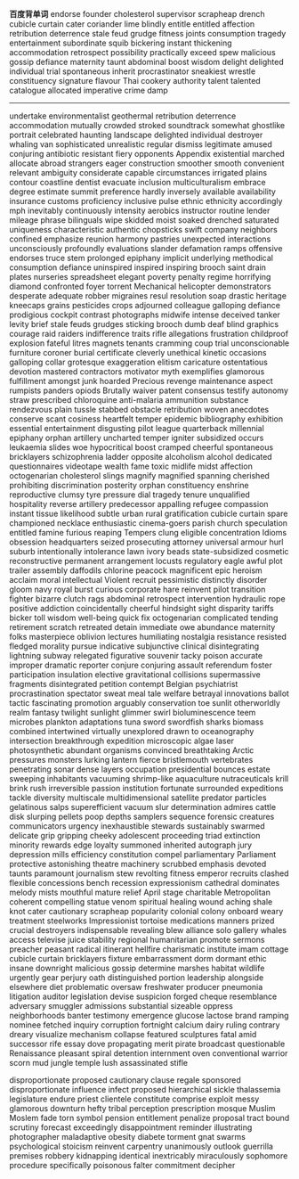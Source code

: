 **百度背单词**
endorse
founder
cholesterol
supervisor
scrapheap
drench
cubicle
curtain
cater
coriander
lime
blindly
entitle
entitled
affection
retribution
deterrence
stale
feud
grudge
fitness
joints
consumption
tragedy
entertainment
subordinate
squib
bickering
instant
thickening
accommodation
retrospect
possibility
practically
exceed
spew
malicious
gossip
defiance
maternity
taunt
abdominal
boost
wisdom
delight
delighted
individual
trial
spontaneous
inherit
procrastinator
sneakiest
wrestle
constituency
signature
flavour
Thai
cookery
authority
talent
talented
catalogue
allocated
imperative
crime
damp

-----
undertake
environmentalist
geothermal
retribution
deterrence
accommodation
mutually
crowded
stroked
soundtrack
somewhat
ghostlike
portrait
celebrated
haunting
landscape
delighted
individual
destroyer
whaling
van
sophisticated
unrealistic
regular
dismiss
legitimate
amused
conjuring
antibiotic
resistant
fiery
opponents
Appendix
existential
marched
allocate
abroad
strangers
eager
construction
smoother
smooth
convenient
relevant
ambiguity
considerate
capable
circumstances
irrigated
plains
contour
coastline
dentist
evacuate
inclusion
multiculturalism
embrace
degree
estimate
summit
preference
hardly
inversely
available
availability
insurance
customs
proficiency
inclusive
pulse
ethnic
ethnicity
accordingly
mph
inevitably
continuously
intensity
aerobics
instructor
routine
lender
mileage
phrase
bilinguals
wipe
skidded
moist
soaked
drenched
saturated
uniqueness
characteristic
authentic
chopsticks
swift
company
neighbors
confined
emphasize
reunion
harmony
pastries
unexpected
interactions
unconsciously
profoundly
evaluations
slander
defamation
ramps
offensive
endorses
truce
stem
prolonged
epiphany
implicit
underlying
methodical
consumption
defiance
uninspired
inspired
inspiring
brooch
saint
drain
plates
nurseries
spreadsheet
elegant
poverty
penalty
regime
horrifying
diamond
confronted
foyer
torrent
Mechanical
helicopter
demonstrators
desperate
adequate
robber
migraines
resul
resolution
soap
drastic
heritage
kneecaps
grains
pesticides
crops
adjourned
colleague
galloping
defiance
prodigious
cockpit
contrast
photographs
midwife
intense
deceived
tanker
levity
brief
stale
feuds
grudges
sticking
brooch
dumb
deaf
blind
graphics
courage
raid
raiders
indifference
traits
rifle
allegations
frustration
childproof
explosion
fateful
litres
magnets
tenants
cramming
coup
trial
unconscionable
furniture
coroner
burial
certificate
cleverly
unethical
kinetic
occasions
galloping
collar
grotesque
exaggeration
elitism
caricature
ostentatious
devotion
mastered
contractors
motivator
myth
exemplifies
glamorous
fulfillment
amongst
junk
hoarded
Precious
revenge
maintenance
aspect
rumpists
panders
opiods
Brutally
waiver
patent 
consensus
testify
autonomy
straw
prescribed
chloroquine
anti-malaria
ammunition
substance
rendezvous
plain
tussle
stabbed
obstacle
retribution
woven
anecdotes
conserve
scant
cosiness
heartfelt
temper
epidemic
bibliography
exhibition
essential
entertainment
disgusting
pilot
league
quarterback
millennial
epiphany
orphan
artillery
uncharted
temper
igniter
subsidized
occurs
leukaemia
slides
woe
hypocritical
boost
cramped
cheerful
spontaneous
bricklayers
schizophrenia
ladder
opposite
alcoholism
alcohol
dedicated
questionnaires
videotape
wealth
fame
toxic
midlife
midst
affection
octogenarian
cholesterol
slings
magnify
magnified
spanning
cherished
prohibiting
discrimination
posterity
orphan
constituency
enshrine
reproductive
clumsy
tyre
pressure
dial
tragedy
tenure
unqualified
hospitality
reverse
artillery
predecessor
appalling
refugee
compassion
instant
tissue
likelihood
subtle
urban
rural
gratification
cubicle
curtain
spare
championed
necklace
enthusiastic
cinema-goers
parish
church
speculation
entitled
famine
furious
reaping
Tempers
clung
eligible
concentration
Idioms
obsession
headquarters
seized
prosecuting
attorney
universal
armour
hurl
suburb
intentionally
intolerance
lawn
ivory
beads
state-subsidized
cosmetic
reconstructive
permanent
arrangement
locusts
regulatory
eagle
awful
plot
trailer
assembly
daffodils
chlorine
peacock
magnificent
epic
heroism
acclaim
moral
intellectual
Violent
recruit
pessimistic
distinctly
disorder
gloom
navy
royal
burst
curious
corporate
hare
reinvent
pilot
transition
fighter
bizarre
clutch
rags
abdominal
retrospect
intervention
hydraulic
rope
positive
addiction
coincidentally
cheerful
hindsight
sight
disparity
tariffs
bicker
toll
wisdom
well-being
quick fix
octogenarian
complicated
tending
retirement
scratch
retreated
detain
immediate
owe
abundance
maternity
folks
masterpiece
oblivion
lectures
humiliating
nostalgia
resistance
resisted
fledged
morality
pursue
indicative
subjunctive
clinical
disintegrating
lightning
subway
relegated
figurative
souvenir
tacky
poison
accurate
improper
dramatic
reporter
conjure
conjuring
assault
referendum
foster
participation
insulation
elective
gravitational
collisions
supermassive
fragments
disintegrated
petition
contempt
Belgian
psychiatrist
procrastination
spectator
sweat
meal
tale
welfare
betrayal
innovations
ballot
tactic
fascinating
promotion
arguably
conservation
toe
sunlit
otherworldly
realm
fantasy
twilight
sunlight
glimmer
swirl
bioluminescence
teem
microbes
plankton
adaptations
tuna
sword
swordfish
sharks
biomass
combined
intertwined
virtually
unexplored
drawn to
oceanography
intersection
breakthrough
expedition
microscopic
algae
laser
photosynthetic
abundant
organisms
convinced
breathtaking
Arctic
pressures
monsters
lurking
lantern
fierce
bristlemouth
vertebrates
penetrating
sonar
dense
layers
occupation
presidential
bounces
estate
sweeping
inhabitants
vacuuming
shrimp-like
aquaculture
nutraceuticals
krill
brink
rush
irreversible
passion
institution
fortunate
surrounded
expeditions
tackle
diversity
multiscale
multidimensional
satellite
predator
particles
gelatinous
salps
superefficient
vacuum
slur
determination
admires
cattle
disk
slurping
pellets
poop
depths
samplers
sequence
forensic
creatures
communicators
urgency
inexhaustible
stewards
sustainably
swarmed
delicate
grip
gripping
cheeky
adolescent
proceeding
triad
extinction
minority
rewards
edge
loyalty
summoned
inherited
autograph
jury
depression
mills
efficiency
constitution
compel
parliamentary
Parliament
protective
astonishing
theatre
machinery
scrubbed
emphasis
devoted
taunts
paramount
journalism
stew
revolting
fitness
emperor
recruits
clashed
flexible
concessions
bench
recession
expressionism
cathedral
dominates
melody
mists
mouthful
mature
relief
April
stage
charitable
Metropolitan
coherent
compelling
statue
venom
spiritual
healing
wound
aching
shale
knot
cater
cautionary
scrapheap
popularity
colonial
colony
onboard
weary
treatment
steelworks
Impressionist
tortoise
medications
manners
prized
crucial
destroyers
indispensable
revealing
blew
alliance
solo
gallery
whales
access
televise
juice
stability
regional
humanitarian
promote
sermons
preacher
peasant
radical
itinerant
hellfire
charismatic
institute
imam
cottage
cubicle
curtain
bricklayers
fixture
embarrassment
dorm
dormant
ethic
insane
downright
malicious
gossip
determine
marshes
habitat
wildlife
urgently
gear
perjury
oath
distinguished
portion
leadership
alongside
elsewhere
diet
problematic
oversaw
freshwater
producer
pneumonia
litigation
auditor
legislation
devise
suspicion
forged
cheque
resemblance
adversary
smuggler
admissions
substantial
sizeable
oppress
neighborhoods
banter
testimony
emergence
glucose
lactose
brand
ramping
nominee
fetched
inquiry
corruption
fortnight
calcium
dairy
ruling
contrary
dreary
visualize
mechanism
collapse
featured
sculptures
fatal
amid
successor
rife
essay
dove
propagating
merit
pirate
broadcast
questionable
Renaissance
pleasant
spiral
detention
internment
oven
conventional
warrior
scorn
mud
jungle
temple
lush
assassinated
stifle

disproportionate
proposed
cautionary
clause
regale
sponsored
disproportionate
influence
infect
proposed
hierarchical
sickle
thalassemia
legislature
endure
priest
clientele
constitute
comprise
exploit
messy
glamorous
downturn
hefty
tribal
perception
prescription
mosque
Muslim
Moslem
fade
torn
symbol
pension
entitlement
penalize
proposal
tract
bound
scrutiny
forecast
exceedingly
disappointment
reminder
illustrating
photographer
maladaptive
obesity
diabete
torment
gnat
swarms
psychological
stoicism
reinvent
carpentry
unanimously
outlook
guerrilla
premises
robbery
kidnapping
identical
inextricably
miraculously
sophomore
procedure
specifically
poisonous
falter
commitment
decipher